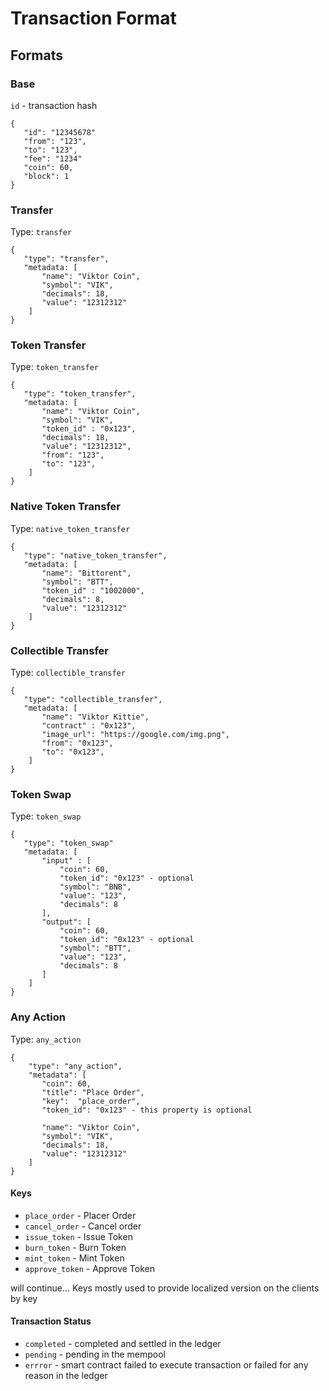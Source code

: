 # Transaction Format

## Formats

### Base

`id` - transaction hash

```
{
   "id": "12345678"
   "from": "123",
   "to": "123",
   "fee": "1234"
   "coin": 60,
   "block": 1
}

```

### Transfer

Type: `transfer`

```
{
   "type": "transfer",
   "metadata: [
       "name": "Viktor Coin",
       "symbol": "VIK",
       "decimals": 18,
       "value": "12312312"
    ]
}
```

### Token Transfer

Type: `token_transfer`

```
{
   "type": "token_transfer",
   "metadata: [
       "name": "Viktor Coin",
       "symbol": "VIK",
       "token_id" : "0x123",
       "decimals": 18,
       "value": "12312312",
       "from": "123",
       "to": "123",
    ]
}
```

### Native Token Transfer

Type: `native_token_transfer`

```
{
   "type": "native_token_transfer",
   "metadata: [
       "name": "Bittorent",
       "symbol": "BTT",
       "token_id" : "1002000",
       "decimals": 8,
       "value": "12312312"
    ]
}
```

### Collectible Transfer

Type: `collectible_transfer`

```
{
   "type": "collectible_transfer",
   "metadata: [
       "name": "Viktor Kittie",
       "contract" : "0x123",
       "image_url": "https://google.com/img.png",
       "from": "0x123",
       "to": "0x123",
    ]
}
```

### Token Swap

Type: `token_swap`

```
{
   "type": "token_swap"
   "metadata: [
       "input" : [
           "coin": 60,
           "token_id": "0x123" - optional
           "symbol": "BNB",
           "value": "123",
           "decimals": 8
       ],
       "output": [
           "coin": 60,
           "token_id": "0x123" - optional
           "symbol": "BTT",
           "value": "123",
           "decimals": 8
       ]
    ]
}
```

### Any Action

Type: `any_action`

```
{
    "type": "any_action",
    "metadata": [
       "coin": 60,  
       "title": "Place Order",
       "key":  "place_order",     
       "token_id": "0x123" - this property is optional

       "name": "Viktor Coin",
       "symbol": "VIK",
       "decimals": 18,
       "value": "12312312"
    ]
}
```

#### Keys

- `place_order` - Placer Order
- `cancel_order` - Cancel order
- `issue_token` - Issue Token
- `burn_token` - Burn Token
- `mint_token` - Mint Token
- `approve_token` - Approve Token

will continue... Keys mostly used to provide localized version on the clients by key

#### Transaction Status
- `completed` - completed and settled in the ledger
- `pending` - pending in the mempool
- `errror` - smart contract failed to execute transaction or failed for any reason in the ledger






